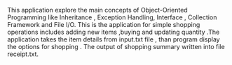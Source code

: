 This application explore the main concepts of Object-Oriented Programming  like Inheritance , Exception Handling, Interface , Collection Framework  and  File I/O.
   This is the application for simple shopping operations includes adding  new items ,buying and updating quantity .The application takes the item details from input.txt file , than program display the options for shopping . The output of shopping summary written into file receipt.txt.  


